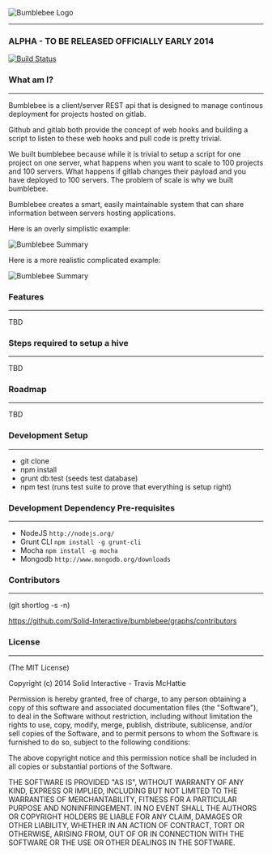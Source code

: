 ![Bumblebee Logo](https://s3.amazonaws.com/SolidInteractive/images/bumblebee/bumblebee-hdr.png)

---------------------------------------------------------------

### ALPHA - TO BE RELEASED OFFICIALLY EARLY 2014

[![Build Status](https://travis-ci.org/Solid-Interactive/bumblebee.png?branch=master)](https://travis-ci.org/Solid-Interactive/bumblebee)

### What am I?

------------------------------------------------------------------

Bumblebee is a client/server REST api that is designed to manage continous deployment for projects hosted on gitlab.

Github and gitlab both provide the concept of web hooks and building a script to listen to these web hooks and pull code is pretty trivial.

We built bumblebee because while it is trivial to setup a script for one project on one server, what happens when you want to scale to 100 projects and 100 servers. What happens if gitlab changes their payload and you have deployed to 100 servers. The problem of scale is why we built bumblebee.

Bumblebee creates a smart, easily maintainable system that can share information between servers hosting applications.

Here is an overly simplistic example:

![Bumblebee Summary](https://s3.amazonaws.com/SolidInteractive/images/bumblebee/bumblebee-overview.png)


Here is a more realistic complicated example:

![Bumblebee Summary](https://s3.amazonaws.com/SolidInteractive/images/bumblebee/bumblebee-complicated-overview.png)


### Features

------------------------------------------------------------------

TBD


### Steps required to setup a hive

------------------------------------------------------------------

TBD


### Roadmap

------------------------------------------------------------------

TBD


### Development Setup

------------------------------------------------------------------

* git clone <repo>
* npm install
* grunt db:test (seeds test database)
* npm test (runs test suite to prove that everything is setup right)


### Development Dependency Pre-requisites

------------------------------------------------------------------

* NodeJS `http://nodejs.org/`
* Grunt CLI `npm install -g grunt-cli`
* Mocha `npm install -g mocha`
* Mongodb `http://www.mongodb.org/downloads`


### Contributors

------------------------------------------------------------------

(git shortlog -s -n)

https://github.com/Solid-Interactive/bumblebee/graphs/contributors


### License

------------------------------------------------------------------

(The MIT License)

Copyright (c) 2014 Solid Interactive - Travis McHattie

Permission is hereby granted, free of charge, to any person obtaining a copy of this software and associated documentation files (the "Software"), to deal in the Software without restriction, including without limitation the rights to use, copy, modify, merge, publish, distribute, sublicense, and/or sell copies of the Software, and to permit persons to whom the Software is furnished to do so, subject to the following conditions:

The above copyright notice and this permission notice shall be included in all copies or substantial portions of the Software.

THE SOFTWARE IS PROVIDED "AS IS", WITHOUT WARRANTY OF ANY KIND, EXPRESS OR IMPLIED, INCLUDING BUT NOT LIMITED TO THE WARRANTIES OF MERCHANTABILITY, FITNESS FOR A PARTICULAR PURPOSE AND NONINFRINGEMENT. IN NO EVENT SHALL THE AUTHORS OR COPYRIGHT HOLDERS BE LIABLE FOR ANY CLAIM, DAMAGES OR OTHER LIABILITY, WHETHER IN AN ACTION OF CONTRACT, TORT OR OTHERWISE, ARISING FROM, OUT OF OR IN CONNECTION WITH THE SOFTWARE OR THE USE OR OTHER DEALINGS IN THE SOFTWARE.
